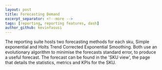 ```yaml
---
layout: post
title: Forecasting Demand
excerpt_separator: <!--more -->
tags: [reporting, reporting features, dash]
author_github: kevinfasusi
---
```


The reporting suite hosts two forecasting methods for each sku, Simple exponential and Holts Trend Corrected Exponential Smoothing.
Both use an evolutionary algorithm to minimise the forecasts standard error, to produce a useful forecast. 
The forecast can be found in the 'SKU view', the page that details the statistics, metrics and KPIs for the SKU.
